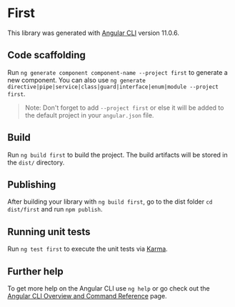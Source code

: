 # First

This library was generated with [Angular CLI](https://github.com/angular/angular-cli) version 11.0.6.

## Code scaffolding

Run `ng generate component component-name --project first` to generate a new component. You can also use `ng generate directive|pipe|service|class|guard|interface|enum|module --project first`.
> Note: Don't forget to add `--project first` or else it will be added to the default project in your `angular.json` file. 

## Build

Run `ng build first` to build the project. The build artifacts will be stored in the `dist/` directory.

## Publishing

After building your library with `ng build first`, go to the dist folder `cd dist/first` and run `npm publish`.

## Running unit tests

Run `ng test first` to execute the unit tests via [Karma](https://karma-runner.github.io).

## Further help

To get more help on the Angular CLI use `ng help` or go check out the [Angular CLI Overview and Command Reference](https://angular.io/cli) page.
